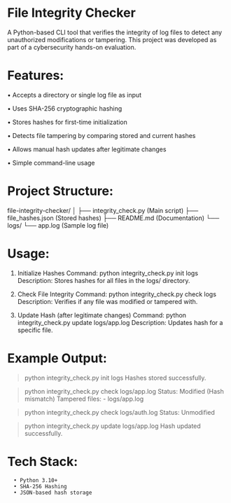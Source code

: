# File Integrity Checker

A Python-based CLI tool that verifies the integrity of log files to detect any unauthorized modifications or tampering.
This project was developed as part of a cybersecurity hands-on evaluation.

# Features: 
• Accepts a directory or single log file as input 

• Uses SHA-256 cryptographic hashing 

• Stores hashes for first-time initialization 

• Detects file tampering by comparing stored and current hashes 

• Allows manual hash updates after legitimate changes 

• Simple command-line usage  

# Project Structure:
file-integrity-checker/
│
├── integrity_check.py (Main script)
├── file_hashes.json (Stored hashes)
├── README.md (Documentation)
└── logs/
    └── app.log (Sample log file)

# Usage: 
1. Initialize Hashes 
        Command: python integrity_check.py init logs 
        Description: Stores hashes for all files in the logs/ directory. 

2. Check File Integrity 
        Command: python integrity_check.py check logs 
        Description: Verifies if any file was modified or tampered with. 

3. Update Hash (after legitimate changes) 
       Command: python integrity_check.py update logs/app.log 
       Description: Updates hash for a specific file. 

# Example Output: 

> python integrity_check.py init logs 
Hashes stored successfully. 

> python integrity_check.py check logs/app.log 
Status: Modified (Hash mismatch) 
Tampered files: 
     - logs/app.log
 
> python integrity_check.py check logs/auth.log 
Status: Unmodified 

> python integrity_check.py update logs/app.log 
Hash updated successfully. 

# Tech Stack: 
      • Python 3.10+ 
      • SHA-256 Hashing 
      • JSON-based hash storage 
